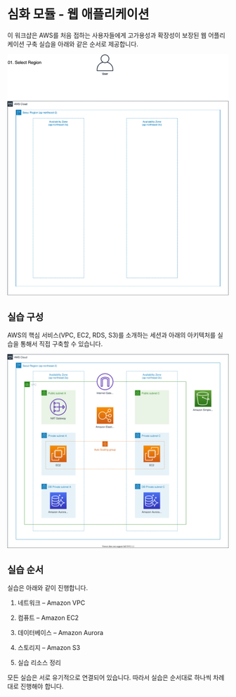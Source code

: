 # 심화 모듈 - 웹 애플리케이션

이 워크샵은 AWS를 처음 접하는 사용자들에게 고가용성과 확장성이 보장된 웹 어플리케이션 구축 실습을 아래와 같은 순서로 제공합니다.

![](./images/gid-dg-ani.gif)

## 실습 구성

AWS의 핵심 서비스(VPC, EC2, RDS, S3)를 소개하는 세션과 아래의 아키텍처를 실습을 통해서 직접 구축할 수 있습니다.

![](./images/main-dg.svg)

## 실습 순서
실습은 아래와 같이 진행합니다.

1. 네트워크 – Amazon VPC

2. 컴퓨트 – Amazon EC2

3. 데이터베이스 – Amazon Aurora

4. 스토리지 – Amazon S3

5. 실습 리소스 정리

모든 실습은 서로 유기적으로 연결되어 있습니다.
따라서 실습은 순서대로 하나씩 차례대로 진행해야 합니다.

<!-- [Previous](../README.md) | [Next](./network.md)